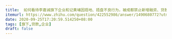 ```yaml
---
title:  如何看待李嘉诚旗下企业和记黄埔因捂地、捂盘不良行为，被成都禁止新增融资、贷款？
itemurl: https://www.zhihu.com/question/422552986/answer/1490680772?utm_source=com.ideashower.readitlater.pro&utm_medium=social&utm_oi=28196191862784
date: 2020-09-25T17:20:59.514250+08:00
tags: [旗下,贷款,企业]
draft: false
---
```

